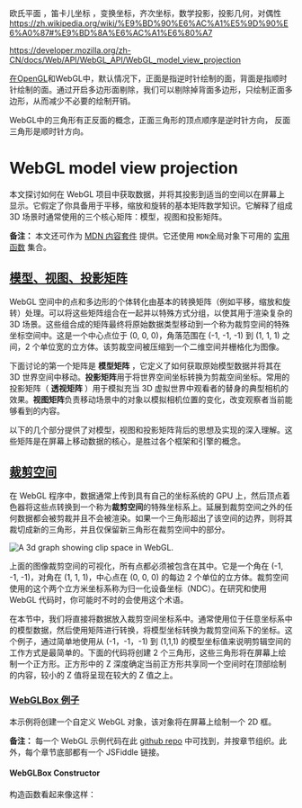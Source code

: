 欧氏平面 ，笛卡儿坐标 ，变换坐标，齐次坐标，数学投影，投影几何，对偶性  https://zh.wikipedia.org/wiki/%E9%BD%90%E6%AC%A1%E5%9D%90%E6%A0%87#%E9%BD%8A%E6%AC%A1%E6%80%A7



https://developer.mozilla.org/zh-CN/docs/Web/API/WebGL_API/WebGL_model_view_projection

[在]()[OpenGL](https://so.csdn.net/so/search?q=OpenGL&spm=1001.2101.3001.7020)和WebGL中，默认情况下，正面是指逆时针绘制的面，背面是指顺时针绘制的面。通过开启多边形面剔除，我们可以剔除掉背面多边形，只绘制正面多边形，从而减少不必要的绘制开销。

WebGL中的三角形有正反面的概念，正面三角形的顶点顺序是逆时针方向， 反面三角形是顺时针方向。

# WebGL model view projection

本文探讨如何在 WebGL 项目中获取数据，并将其投影到适当的空间以在屏幕上显示。它假定了你具备用于平移，缩放和旋转的基本矩阵数学知识。它解释了组成 3D 场景时通常使用的三个核心矩阵：模型，视图和投影矩阵。

**备注：** 本文还可作为 [MDN 内容套件](https://github.com/TatumCreative/mdn-model-view-projection) 提供。它还使用 `MDN`全局对象下可用的 [实用函数](https://github.com/TatumCreative/mdn-webgl) 集合。

## [模型、视图、投影矩阵](https://developer.mozilla.org/zh-CN/docs/Web/API/WebGL_API/WebGL_model_view_projection#%E6%A8%A1%E5%9E%8B%E3%80%81%E8%A7%86%E5%9B%BE%E3%80%81%E6%8A%95%E5%BD%B1%E7%9F%A9%E9%98%B5)

WebGL 空间中的点和多边形的个体转化由基本的转换矩阵（例如平移，缩放和旋转）处理。可以将这些矩阵组合在一起并以特殊方式分组，以使其用于渲染复杂的 3D 场景。这些组合成的矩阵最终将原始数据类型移动到一个称为裁剪空间的特殊坐标空间中。这是一个中心点位于 (0, 0, 0)，角落范围在 (-1, -1, -1) 到 (1, 1, 1) 之间，2 个单位宽的立方体。该剪裁空间被压缩到一个二维空间并栅格化为图像。

下面讨论的第一个矩阵是 **模型矩阵** ，它定义了如何获取原始模型数据并将其在 3D 世界空间中移动。**投影矩阵**用于将世界空间坐标转换为剪裁空间坐标。常用的投影矩阵（ **透视矩阵** ）用于模拟充当 3D 虚拟世界中观看者的替身的典型相机的效果。**视图矩阵**负责移动场景中的对象以模拟相机位置的变化，改变观察者当前能够看到的内容。

以下的几个部分提供了对模型，视图和投影矩阵背后的思想及实现的深入理解。这些矩阵是在屏幕上移动数据的核心，是胜过各个框架和引擎的概念。

## [裁剪空间](https://developer.mozilla.org/zh-CN/docs/Web/API/WebGL_API/WebGL_model_view_projection#%E8%A3%81%E5%89%AA%E7%A9%BA%E9%97%B4)

在 WebGL 程序中，数据通常上传到具有自己的坐标系统的 GPU 上，然后顶点着色器将这些点转换到一个称为**裁剪空间**的特殊坐标系上。延展到裁剪空间之外的任何数据都会被剪裁并且不会被渲染。如果一个三角形超出了该空间的边界，则将其裁切成新的三角形，并且仅保留新三角形在裁剪空间中的部分。

![A 3d graph showing clip space in WebGL.](https://developer.mozilla.org/zh-CN/docs/Web/API/WebGL_API/WebGL_model_view_projection/clip_space_graph.svg)

上面的图像裁剪空间的可视化，所有点都必须被包含在其中。它是一个角在 (-1, -1, -1)，对角在 (1, 1, 1)，中心点在 (0, 0, 0) 的每边 2 个单位的立方体。裁剪空间使用的这个两个立方米坐标系称为归一化设备坐标（NDC）。在研究和使用 WebGL 代码时，你可能时不时的会使用这个术语。

在本节中，我们将直接将数据放入裁剪空间坐标系中。通常使用位于任意坐标系中的模型数据，然后使用矩阵进行转换，将模型坐标转换为裁剪空间系下的坐标。这个例子，通过简单地使用从 (-1，-1，-1) 到 (1,1,1) 的模型坐标值来说明剪辑空间的工作方式是最简单的。下面的代码将创建 2 个三角形，这些三角形将在屏幕上绘制一个正方形。正方形中的 Z 深度确定当前正方形共享同一个空间时在顶部绘制的内容，较小的 Z 值将呈现在较大的 Z 值之上。

### [WebGLBox 例子](https://developer.mozilla.org/zh-CN/docs/Web/API/WebGL_API/WebGL_model_view_projection#webglbox_%E4%BE%8B%E5%AD%90)

本示例将创建一个自定义 WebGL 对象，该对象将在屏幕上绘制一个 2D 框。

**备注：** 每一个 WebGL 示例代码在此 [github repo](https://github.com/TatumCreative/mdn-model-view-projection/tree/master/lessons) 中可找到，并按章节组织。此外，每个章节底部都有一个 JSFiddle 链接。

#### WebGLBox Constructor

构造函数看起来像这样：
